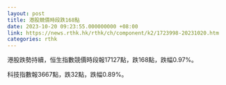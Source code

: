 ```yaml
---
layout: post
title: 港股競價時段跌168點
date: 2023-10-20 09:23:55.000000000 +08:00
link: https://news.rthk.hk/rthk/ch/component/k2/1723998-20231020.htm
categories: rthk
---
```


港股跌勢持續，恒生指數競價時段報17127點，跌168點，跌幅0.97%。

科技指數報3667點，跌32點，跌幅0.89%。
